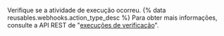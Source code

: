 Verifique se a atividade de execução ocorreu. {% data reusables.webhooks.action_type_desc %} Para obter mais informações, consulte a API REST de "[execuções de verificação](/v3/checks/runs/)".
